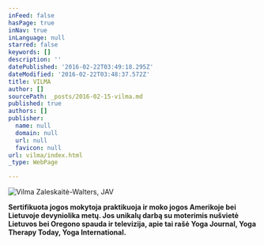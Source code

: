 ```yaml
---
inFeed: false
hasPage: true
inNav: true
inLanguage: null
starred: false
keywords: []
description: ''
datePublished: '2016-02-22T03:49:18.295Z'
dateModified: '2016-02-22T03:48:37.572Z'
title: VILMA
author: []
sourcePath: _posts/2016-02-15-vilma.md
published: true
authors: []
publisher:
  name: null
  domain: null
  url: null
  favicon: null
url: vilma/index.html
_type: WebPage

---
```

![Vilma Zaleskaitė-Walters, JAV](https://s3-us-west-2.amazonaws.com/the-grid-img/p/7d6b3a13dc255d361df1da3640b505eff60b1c8e.jpg)

**Sertifikuota jogos mokytoja praktikuoja ir moko jogos Amerikoje bei Lietuvoje devyniolika metų. Jos unikalų darbą su moterimis nušvietė Lietuvos bei Oregono spauda ir televizija, apie tai rašė Yoga Journal, Yoga Therapy Today, Yoga International.**